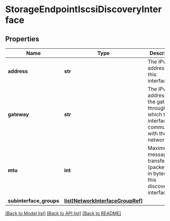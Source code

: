# StorageEndpointIscsiDiscoveryInterface

## Properties
Name | Type | Description | Notes
------------ | ------------- | ------------- | -------------
**address** | **str** | The IPv4 address for this interface. | 
**gateway** | **str** | The IPv4 address of the gateway through which this interface will communicate with the network. | [optional] 
**mtu** | **int** | Maximum message transfer unit (packet) size in bytes for this discovery interface. | [optional] 
**subinterface_groups** | [**list[NetworkInterfaceGroupRef]**](NetworkInterfaceGroupRef.md) |  | [optional] 

[[Back to Model list]](../README.md#documentation-for-models) [[Back to API list]](../README.md#documentation-for-api-endpoints) [[Back to README]](../README.md)

